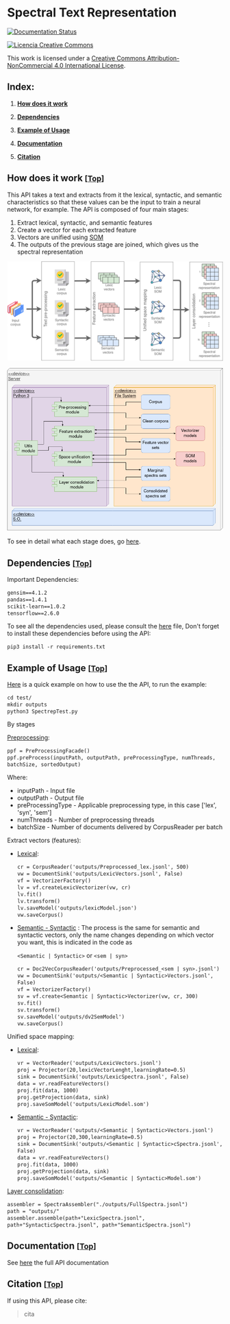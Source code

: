 # Spectral Text Representation

[![Documentation Status](https://readthedocs.org/projects/simpsom/badge/?version=latest)](https://simpsom.readthedocs.io/en/latest/?badge=latest)

<a rel="license" href="http://creativecommons.org/licenses/by-nc/4.0/"><img alt="Licencia Creative Commons" style="border-width:0" src="https://i.creativecommons.org/l/by-nc/4.0/88x31.png" /></a><br />

This work is licensed under a <a rel="license" href="http://creativecommons.org/licenses/by-nc/4.0/">Creative Commons Attribution-NonCommercial 4.0 International License</a>.

<a id="index"></a>
## Index:
1. [**How does it work**](#work)
   
2. [**Dependencies**](#dependencies)

3. [**Example of Usage**](#example)

4. [**Documentation**](#documentation)

5. [**Citation**](#citation)


<a id="work"></a>
## How does it work <small>[[Top](#index)]</small>

This API takes a text and extracts from it the lexical, syntactic, and semantic characteristics so that these values can be the input to train a neural network, for example.
The API is composed of four main stages:
1. Extract lexical, syntactic, and semantic features
2. Create a vector for each extracted feature
3. Vectors are unified using [SOM](https://github.com/JustGlowing/minisom)
4. The outputs of the previous stage are joined, which gives us the spectral representation

<p align="center">
  <img src="documentation/figs/spectral.png" alt="spectral"/>
</p>
<p align="center">
  <img src="documentation/figs/spectralAPI.png" alt="spectral"/>
</p>

To see in detail what each stage does, go [here](documentation/README.md).

<a id="dependencies"></a>
## Dependencies <small>[[Top](#index)]</small>

Important Dependencies:
```
gensim==4.1.2
pandas==1.4.1
scikit-learn==1.0.2
tensorflow==2.6.0
```

To see all the dependencies used, please consult the [here](requirements.txt) file, 
Don't forget to install these dependencies before using the API:
```
pip3 install -r requirements.txt
```

<a id="example"></a>
## Example of Usage <small>[[Top](#index)]</small>
[Here](tests/SpectrepTest.py) is a quick example on how to use the the API, 
to run the example:
```
cd test/
mkdir outputs
python3 SpectrepTest.py
```

By stages

[Preprocessing](tests/PreProcessingFacade.py):
```
ppf = PreProcessingFacade()
ppf.preProcess(inputPath, outputPath, preProcessingType, numThreads, batchSize, sortedOutput)
```
Where:
- inputPath - Input file
- outputPath - Output file
- preProcessingType - Applicable preprocessing type, in this case ['lex', 'syn', 'sem']
- numThreads - Number of preprocessing threads
- batchSize - Number of documents delivered by CorpusReader per batch

Extract vectors (features):
- [Lexical](tests/PipelineLexicVectorizerTrain.py):
    ```
    cr = CorpusReader('outputs/Preprocessed_lex.jsonl', 500)
    vw = DocumentSink('outputs/LexicVectors.jsonl', False)
    vf = VectorizerFactory()
    lv = vf.createLexicVectorizer(vw, cr)
    lv.fit()
    lv.transform()
    lv.saveModel('outputs/lexicModel.json')
    vw.saveCorpus()
    ```
- [Semantic - Syntactic](tests/PipelineSemanticVectorizerTrain.py) :
    The process is the same for semantic and syntactic vectors, only the name changes depending on which vector you want, this is indicated in the code as

    ```<Semantic | Syntactic>``` or ```<sem | syn>```
    ```
    cr = Doc2VecCorpusReader('outputs/Preprocessed_<sem | syn>.jsonl')
    vw = DocumentSink('outputs/<Semantic | Syntactic>Vectors.jsonl', False)
    vf = VectorizerFactory()
    sv = vf.create<Semantic | Syntactic>Vectorizer(vw, cr, 300)
    sv.fit()
    sv.transform()
    sv.saveModel('outputs/dv2SemModel')
    vw.saveCorpus()
    ```

Unified space mapping:
- [Lexical](tests/PipelineUnifiedSpace.py):
    ```
    vr = VectorReader('outputs/LexicVectors.jsonl')
    proj = Projector(20,lexicVectorLenght,learningRate=0.5) 
    sink = DocumentSink('outputs/LexicSpectra.jsonl', False)
    data = vr.readFeatureVectors()
    proj.fit(data, 1000)
    proj.getProjection(data, sink)
    proj.saveSomModel('outputs/LexicModel.som')   
    ```
-  [Semantic - Syntactic](tests/PipelineUnifiedSpace.py):
    ```
    vr = VectorReader('outputs/<Semantic | Syntactic>Vectors.jsonl')
    proj = Projector(20,300,learningRate=0.5)
    sink = DocumentSink('outputs/<Semantic | Syntactic>cSpectra.jsonl', False)
    data = vr.readFeatureVectors()
    proj.fit(data, 1000)
    proj.getProjection(data, sink)
    proj.saveSomModel('outputs/<Semantic | Syntactic>Model.som')
    ```

[Layer consolidation](tests/PipelineLayerConsolidation.py):
```
assembler = SpectraAssembler("./outputs/FullSpectra.jsonl")
path = "outputs/"
assembler.assemble(path+"LexicSpectra.jsonl", path+"SyntacticSpectra.jsonl", path+"SemanticSpectra.jsonl")
```

<a id="documentation"></a> 
## Documentation <small>[[Top](#index)]</small>

See [here](https://simpsom.readthedocs.io/en/latest/) the full API documentation

<a id="citation"></a> 
## Citation <small>[[Top](#index)]</small>

If using this API, please cite:

> cita